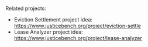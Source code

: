 Related projects:
- Eviction Settlement project idea: https://www.justicebench.org/project/eviction-settle
- Lease Analyzer project idea: https://www.justicebench.org/project/lease-analyzer